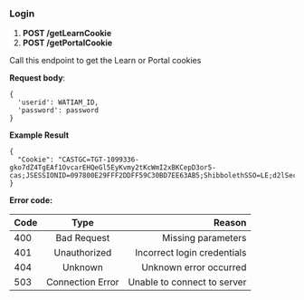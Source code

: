 ### Login
1. __POST /getLearnCookie__
2. __POST /getPortalCookie__

Call this endpoint to get the Learn or Portal cookies

__Request body__:
```
{
  'userid': WATIAM_ID,
  'password': password
}
```

__Example Result__
```
{
  "Cookie": "CASTGC=TGT-1099336-gko7dZ4TgEAf1OvcarEHQeGl5EyKvmy2tKcWmI2xBKCepD3or5-cas;JSESSIONID=097800E29FFF2DDFF59C30BD7EE63AB5;ShibbolethSSO=LE;d2lSecureSessionVal=5XTAM9YINb0HGs92nwrQrtD3W;d2lSessionVal=hLScSsI5Wds2Vt0KEwarkmVmO"
}
```
__Error code:__

| Code        | Type           | Reason  |
| ------------- |:-------------:| -----:|
| 400      | Bad Request | Missing parameters |
| 401      | Unauthorized      |   Incorrect login credentials |
| 404 | Unknown      |  Unknown error occurred |
| 503 | Connection Error| Unable to connect to server |
